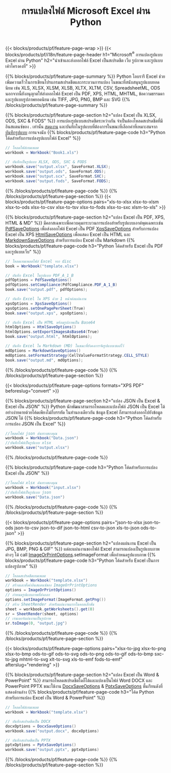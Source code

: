 ﻿---
title: การแปลงไฟล์ Microsoft Excel ผ่าน Python 
url: /th/python/conversion/
description: แปลง Excel XLS, XLSX, ODS, CSV เป็น PDF, XPS, HTML, JPEG, HTML และรูปแบบยอดนิยมอื่นๆ ด้วยโค้ด Python เพียงไม่กี่บรรทัด
---
{{< blocks/products/pf/feature-page-wrap >}}
{{< blocks/products/pf/i18n/feature-page-header h1="Microsoft<sup>&reg;</sup> การแปลงรูปแบบ Excel ผ่าน Python" h2="นำเข้าและส่งออกไฟล์ Excel เป็นสเปรดชีต เว็บ รูปภาพ และรูปแบบเค้าโครงคงที่" >}}

{{% blocks/products/pf/feature-page-summary %}}
Python ไลบรารี Excel ช่วยเพิ่มความเร็วในการเขียนโปรแกรมสเปรดชีตและกระบวนการแปลง ในขณะที่สนับสนุนรูปแบบยอดนิยม เช่น XLS, XLSX, XLSM, XLSB, XLTX, XLTM, CSV, SpreadsheetML, ODS นอกจากนี้ยังอนุญาตให้ส่งออกไฟล์ Excel เป็น PDF, XPS, HTML, MHTML, ข้อความธรรมดา และรูปแบบรูปภาพยอดนิยม เช่น TIFF, JPG, PNG, BMP และ SVG
{{% /blocks/products/pf/feature-page-summary %}}

{{% blocks/products/pf/feature-page-section h2="แปลง Excel เป็น XLSX, ODS, SXC & FODS" %}}
การแปลงรูปแบบสเปรดชีตระหว่างกัน จำเป็นต้องโหลดสเปรดชีตที่มีอินสแตนซ์ของ . เท่านั้น [สมุดงาน](https://reference.aspose.com/cells/python/asposecells.api/Workbook) และบันทึกในรูปแบบที่ต้องการในขณะที่เลือกค่าที่เหมาะสมจาก [บันทึกรูปแบบ](https://reference.aspose.com/cells/python/asposecells.api/saveformat) การแจงนับ
{{% blocks/products/pf/feature-page-code h3="Python โค้ดสำหรับการแปลงรูปแบบไฟล์ Excel" %}}

```cs
// โหลดไฟล์เทมเพลต
workbook = Workbook("Book1.xls")
  
// บันทึกเป็นรูปแบบ XLSX, ODS, SXC & FODS
workbook.save("output.xlsx", SaveFormat.XLSX);
workbook.save("output.ods", SaveFormat.ODS);
workbook.save("output.scx", SaveFormat.SXC);
workbook.save("output.fods", SaveFormat.FODS);

```
{{% /blocks/products/pf/feature-page-code %}}
{{% /blocks/products/pf/feature-page-section %}}
{{< blocks/products/pf/feature-page-options pairs="xls-to-xlsx xlsx-to-xlsm xlsx-to-ods xlsx-to-csv xlsx-to-tsv xlsx-to-fods xlsx-to-sxc xlsm-to-xls" >}}


{{% blocks/products/pf/feature-page-section h2="แปลง Excel เป็น PDF, XPS, HTML & MD" %}}
มีคลาสเฉพาะเพื่อควบคุมกระบวนการแปลงสำหรับรูปแบบเอาต์พุตเฉพาะเช่น [PdfSaveOptions](https://reference.aspose.com/cells/python/asposecells.api/PdfSaveOptions) เพื่อส่งออกไฟล์ Excel เป็น PDF [XpsSaveOptions](https://reference.aspose.com/cells/python/asposecells.api/XpsSaveOptions) สำหรับการแปลง Excel เป็น XPS [HtmlSaveOptions](https://reference.aspose.com/cells/python/asposecells.api/HtmlSaveOptions) เพื่อแสดง Excel เป็น HTML และ [MarkdownSaveOptions](https://reference.aspose.com/cells/python/asposecells.api/MarkdownSaveOptions) สำหรับการแปลง Excel เป็น Markdown 
{{% blocks/products/pf/feature-page-code h3="Python โค้ดสำหรับ Excel เป็น PDF และรูปแบบเว็บ" %}}

```cs
// โหลดเทมเพลตไฟล์ Excel จาก disc
book = Workbook("template.xlsx")

// บันทึก Excel ในรูปแบบ PDF_A_1_B
pdfOptions = PdfSaveOptions()
pdfOptions.setCompliance(PdfCompliance.PDF_A_1_B)
book.save("output.pdf", pdfOptions);

// บันทึก Excel ใน XPS ด้วย 1 หน้าต่อแผ่นงาน
xpsOptions = XpsSaveOptions()
xpsOptions.setOnePagePerSheet(True)
book.save("output.xps", xpsOptions);

// บันทึก Excel เป็น HTML พร้อมรูปภาพเป็น Base64
htmlOptions = HtmlSaveOptions()
htmlOptions.setExportImagesAsBase64(True)
book.save("output.html", htmlOptions);

// บันทึก Excel ใน Markdown (MD) ในขณะที่ยังคงการจัดรูปแบบเซลล์ไว้
mdOptions = MarkdownSaveOptions()
mdOptions.setFormatStrategy(CellValueFormatStrategy.CELL_STYLE)
book.save("output.md", mdOptions);

```
{{% /blocks/products/pf/feature-page-code %}}
{{% /blocks/products/pf/feature-page-section %}}

{{< blocks/products/pf/feature-page-options formats="XPS PDF" beforeslug="convert" >}}

{{% blocks/products/pf/feature-page-section h2="แปลง JSON เป็น Excel & Excel เป็น JSON" %}}
Python นักพัฒนาสามารถโหลดและแปลงไฟล์ JSON เป็น Excel ได้อย่างง่ายดายด้วยโค้ดเพียงไม่กี่บรรทัด ในทำนองเดียวกัน ข้อมูล Excel ก็สามารถส่งออกไปยังข้อมูล JSON ได้
{{% blocks/products/pf/feature-page-code h3="Python โค้ดสำหรับการแปลง JSON เป็น Excel" %}}
```cs
//โหลดไฟล์ json ต้นทางของคุณ
workbook = Workbook("Data.json")
//บันทึกไฟล์เป็นรูปแบบ xlsx
workbook.save("output.xlsx")

```
{{% /blocks/products/pf/feature-page-code %}}

{{% blocks/products/pf/feature-page-code h3="Python โค้ดสำหรับการแปลง Excel เป็น JSON" %}}
```cs
//โหลดไฟล์ xlsx ต้นทางของคุณ
workbook = Workbook("input.xlsx")
//บันทึกไฟล์เป็นรูปแบบ json
workbook.save("Data.json")

```
{{% /blocks/products/pf/feature-page-code %}}
{{% /blocks/products/pf/feature-page-section %}}

{{< blocks/products/pf/feature-page-options pairs="json-to-xlsx json-to-ods json-to-csv json-to-dif json-to-html csv-to-json xls-to-json ods-to-json" >}}

{{% blocks/products/pf/feature-page-section h2="แปลงแผ่นงาน Excel เป็น JPG, BMP, PNG & GIF" %}}
แต่ละแผ่นงานของไฟล์ Excel สามารถแปลงเป็นรูปแบบภาพต่างๆ ได้ call [ImageOrPrintOptions](https://reference.aspose.com/cells/python/asposecells.api/ImageOrPrintOptions).setImageFormat เพื่อกำหนดรูปแบบภาพ 
{{% blocks/products/pf/feature-page-code h3="Python โค้ดสำหรับ Excel เป็นการแปลงรูปภาพ" %}}
```cs
// โหลดสเปรดชีตเทมเพลต
workbook = Workbook("template.xlsx")
// สร้างและตั้งค่าอินสแตนซ์ของ ImageOrPrintOptions
options = ImageOrPrintOptions()
// กำหนดรูปแบบภาพที่ส่งออก
options.setImageFormat(ImageFormat.getPng())
// สร้าง SheetRender สำหรับแผ่นงานแรกในคอลเล็กชัน
sheet = workbook.getWorksheets().get(0)
sr = SheetRender(sheet, options)
// เรนเดอร์แผ่นงานเป็นรูปภาพ
sr.toImage(0, "output.jpg")

```
{{% /blocks/products/pf/feature-page-code %}}
{{% /blocks/products/pf/feature-page-section %}}

{{< blocks/products/pf/feature-page-options pairs="xlsx-to-jpg xlsx-to-png xlsx-to-bmp ods-to-gif ods-to-svg ods-to-png ods-to-gif ods-to-bmp sxc-to-jpg mhtml-to-svg xlt-to-svg xls-to-emf fods-to-emf" afterslug="rendering" >}}

{{% blocks/products/pf/feature-page-section h2="แปลง Excel เป็น Word & PowerPoint" %}}
สามารถโหลดสเปรดชีตใดก็ได้และแปลงเป็นไฟล์ Word DOCX และ PowerPoint PPTX ขณะใช้งาน [DocxSaveOptions](https://reference.aspose.com/cells/python/asposecells.api/DocxSaveOptions) & [PptxSaveOptions](https://reference.aspose.com/cells/python/asposecells.api/PptxSaveOptions) ชั้นเรียนดังที่แสดงด้านล่าง
{{% blocks/products/pf/feature-page-code h3="โค้ด Python สำหรับการแปลง Excel เป็น Word & PowerPoint" %}}
```cs
// โหลดไฟล์เทมเพลต
workbook = Workbook("template.xlsx")

// บันทึกสเปรดชีตเป็น DOCX
docxOptions = DocxSaveOptions()
workbook.save("output.docx", docxOptions)

// บันทึกสเปรดชีตเป็น PPTX
pptxOptions = PptxSaveOptions()
workbook.save("output.pptx", pptxOptions)

```
{{% /blocks/products/pf/feature-page-code %}}
{{% /blocks/products/pf/feature-page-section %}}